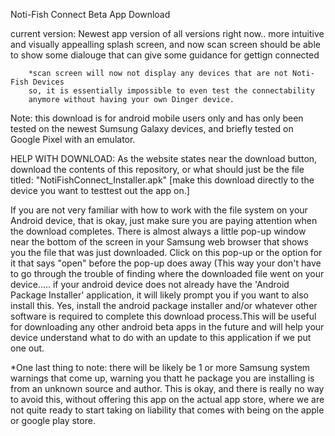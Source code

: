 Noti-Fish Connect Beta App Download

current version: Newest app version of all versions right now.. more intuitive and visually appealling splash screen,
		and now scan screen should be able to show some dialouge that can give some guidance for
		gettign connected

		*scan screen will now not display any devices that are not Noti-Fish Devices
		so, it is essentially impossible to even test the connectability
		anymore without having your own Dinger device.

Note: this download is for android mobile users only and has only been tested on the
newest Sumsung Galaxy devices, and briefly tested on Google Pixel with an emulator.


HELP WITH DOWNLOAD:
As the website states near the download button, download the contents of this repository, 
or what should just be the file titled: 
  "NotiFishConnect_Installer.apk"
  [make this download directly to the device you want to testtest out the app on.]

If you are not very familiar with how to work with the file system on your Android
device, that is okay, just make sure you are paying attention when the download
completes. There is almost always a little pop-up window near the bottom of the screen
in your Samsung web browser that shows you the file that was just downloaded. Click
on this pop-up or the option for it that says "open" before the pop-up does away
(This way your don't have to go through the trouble of finding where the downloaded 
file went on your device..... if your android device does not already have the 
'Android Package Installer' application, it will likely prompt
you if you want to also install this. Yes, install the android package installer and/or whatever 
other software is required to complete this download process.This will be useful for 
downloading any other android beta apps in the future and will help your device understand 
what to do with an update to this application if we put one out.

*One last thing to note: there will be likely be 1 or more Samsung system warnings that come up,
warning you thatt he package you are installing is from an unknown source and author. This
is okay, and there is really no way to avoid this, without offering this app on the actual
app store, where we are not quite ready to start taking on liability 
that comes with being on the apple or google play store.
